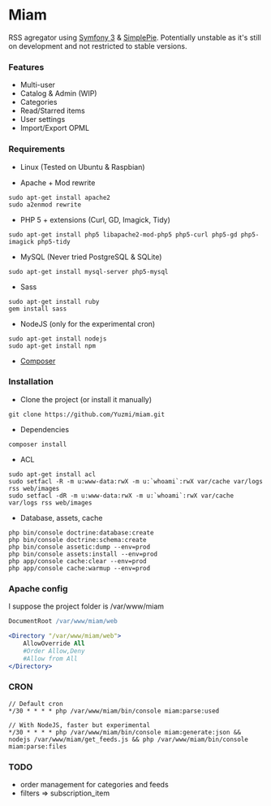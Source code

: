 # Miam

RSS agregator using [Symfony 3](https://symfony.com/) & [SimplePie](https://github.com/simplepie/simplepie).
Potentially unstable as it's still on development and not restricted to stable versions.

### Features

- Multi-user
- Catalog & Admin (WIP)
- Categories
- Read/Starred items
- User settings
- Import/Export OPML

### Requirements

- Linux (Tested on Ubuntu & Raspbian)

- Apache + Mod rewrite
```shell
sudo apt-get install apache2
sudo a2enmod rewrite
```

- PHP 5 + extensions (Curl, GD, Imagick, Tidy)
```shell
sudo apt-get install php5 libapache2-mod-php5 php5-curl php5-gd php5-imagick php5-tidy
```

- MySQL (Never tried PostgreSQL & SQLite)
```shell
sudo apt-get install mysql-server php5-mysql
```

- Sass
```shell
sudo apt-get install ruby
gem install sass
```

- NodeJS (only for the experimental cron)
```shell
sudo apt-get install nodejs
sudo apt-get install npm
```

- [Composer](https://getcomposer.org/download/)

### Installation

- Clone the project (or install it manually)
```shell
git clone https://github.com/Yuzmi/miam.git
```

- Dependencies
```shell
composer install
```

- ACL
```shell
sudo apt-get install acl
sudo setfacl -R -m u:www-data:rwX -m u:`whoami`:rwX var/cache var/logs rss web/images
sudo setfacl -dR -m u:www-data:rwX -m u:`whoami`:rwX var/cache var/logs rss web/images
```

- Database, assets, cache
```shell
php bin/console doctrine:database:create
php bin/console doctrine:schema:create
php bin/console assetic:dump --env=prod
php bin/console assets:install --env=prod
php app/console cache:clear --env=prod
php app/console cache:warmup --env=prod
```

### Apache config

I suppose the project folder is /var/www/miam
```apache
DocumentRoot /var/www/miam/web

<Directory "/var/www/miam/web">
	AllowOverride All
	#Order Allow,Deny
	#Allow from All
</Directory>
```

### CRON

```
// Default cron
*/30 * * * * php /var/www/miam/bin/console miam:parse:used

// With NodeJS, faster but experimental
*/30 * * * * php /var/www/miam/bin/console miam:generate:json && nodejs /var/www/miam/get_feeds.js && php /var/www/miam/bin/console miam:parse:files
```

### TODO

- order management for categories and feeds
- filters => subscription_item
